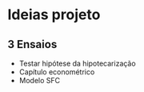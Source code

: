 # Ideias projeto

## 3 Ensaios

- Testar hipótese da hipotecarização
- Capítulo econométrico
- Modelo SFC